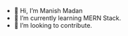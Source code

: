 - 👋 Hi, I’m Manish Madan
- 🌱 I’m currently learning MERN Stack.
- 💞️ I’m looking to contribute.

<!---
ManishMadan2882/ManishMadan2882 is a ✨ special ✨ repository because its `README.md` (this file) appears on your GitHub profile.
You can click the Preview link to take a look at your changes.
--->
